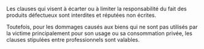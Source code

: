 Les clauses qui visent à écarter ou à limiter la responsabilité du fait des produits défectueux sont interdites et réputées non écrites.

Toutefois, pour les dommages causés aux biens qui ne sont pas utilisés par la victime principalement pour son usage ou sa consommation privée, les clauses stipulées entre professionnels sont valables.
